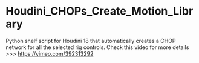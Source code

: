 # Houdini_CHOPs_Create_Motion_Library
Python shelf script for Houdini 18 that automatically creates a CHOP network for all the selected rig controls. Check this video for more details >>> https://vimeo.com/392313292
